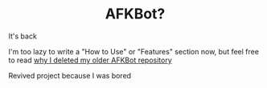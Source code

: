 <h1 align="center"><b>AFKBot?</b></h1>

It's back

I'm too lazy to write a "How to Use" or "Features" section now, but feel free to read [why I deleted my older AFKBot repository](./docs/why.md)

Revived project because I was bored
